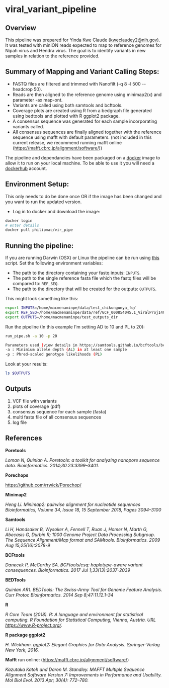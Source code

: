# viral_variant_pipeline

## Overview
This pipeline was prepared for Yinda Kwe Claude (kweclaudey2@nih.gov).  It was tested with minION reads expected to map to reference genomes for Nipah virus and Hendra virus.  The goal is to identify variants in new samples in relation to the reference provided. 

## Summary of Mapping and Variant Calling Steps:

- FASTQ files are filtered and trimmed with Nanofilt (-q 8 -l 500 --headcrop 50).  
- Reads are then aligned to the reference genome using minimap2(x) and parameter -ax map-ont.  
- Variants are called using both samtools and bcftools.  
- Coverage plots are created using R from a bedgraph file generated using bedtools and plotted with R ggplot2 package. 
- A consensus sequence was generated for each sample incorporating variants called.  
- All consensus sequences are finally aligned together with the reference sequence using mafft with default parameters. (not included in this current release, we recommend running mafft online (https://mafft.cbrc.jp/alignment/software/))


The pipeline and dependancies have been packaged on a [docker](https://www.docker.com/) image  to allow it to run on your local machine. To be able to use it you will need a [dockerhub](https://hub.docker.com/) account.

## Environment Setup:
This only needs to do be done once OR if the image has been changed and you want to run the updated version.

- Log in to docker and download the image:

```sh
docker login
# enter details
docker pull philipmac/vir_pipe
```


## Running the pipeline:

If you are running Darwin (OSX) or Linux the pipeline can be run using [this](https://github.com/niaid/viral_variant_pipeline/blob/master/vir_call.sh) script. 
Set the following environment variables:

- The path to the directory containing your fastq inputs: `INPUTS`.
- The path to the single reference fasta file which the fastq files will be compared to: `REF_SEQ`.
- The path to the directory that will be created for the outputs: `OUTPUTS`.

This might look something like this:

```sh
export INPUTS=/home/macmenaminpe/data/test_chikungunya_fq/
export REF_SEQ=/home/macmenaminpe/data/ref/GCF_000854045.1_ViralProj14998_genomic.fna
export OUTPUTS=/home/macmenaminpe/test_outputs_dir
```

Run the pipeline (In this example I'm setting AD to 10 and PL to 20):

```sh
run_pipe.sh -a 10 -p 20

Parameters used (view details in https://samtools.github.io/bcftools/bcftools.html):
-a : Minimium allele depth (AL) in at least one sample
-p : Phred-scaled genotype likelihoods (PL)
```

Look at your results:
```sh
ls $OUTPUTS
```

## Outputs
1. VCF file with variants
2. plots of coverage (pdf)
3. consensus sequence for each sample (fasta)
4. multi fasta file of all consensus sequences
5. log file

## References

 

**Poretools**

_Loman N, Quinlan A. Poretools: a toolkit for analyzing nanopore sequence data. Bioinformatics. 2014;30.23:3399–3401._

 

**Porechops**

https://github.com/rrwick/Porechop/


**Minimap2**

_Heng Li. Minimap2: pairwise alignment for nucleotide sequences Bioinformatics, Volume 34, Issue 18, 15 September 2018, Pages 3094–3100_


**Samtools**

_Li H, Handsaker B, Wysoker A, Fennell T, Ruan J, Homer N, Marth G, Abecasis G, Durbin R; 1000 Genome Project Data Processing Subgroup. The Sequence Alignment/Map format and SAMtools. Bioinformatics. 2009 Aug 15;25(16):2078-9_


**BCFtools**

_Danecek P, McCarthy SA. BCFtools/csq: haplotype-aware variant consequences. Bioinformatics. 2017 Jul 1;33(13):2037-2039_

 
**BEDTools**

_Quinlan AR1. BEDTools: The Swiss-Army Tool for Genome Feature Analysis. Curr Protoc Bioinformatics. 2014 Sep 8;47:11.12.1-34_
 
**R**

_R Core Team (2018). R: A language and environment for statistical computing. R Foundation for Statistical Computing, Vienna, Austria. URL https://www.R-project.org/._


**R package ggplot2**

_H. Wickham. ggplot2: Elegant Graphics for Data Analysis. Springer-Verlag New York, 2016._


**Mafft**   run online: (https://mafft.cbrc.jp/alignment/software/) 

_Kazutaka Katoh and Daron M. Standley. MAFFT Multiple Sequence Alignment Software Version 7: Improvements in Performance and Usability. Mol Biol Evol. 2013 Apr; 30(4): 772–780._
